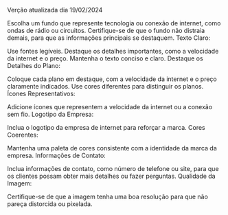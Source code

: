 Verção atualizada dia 19/02/2024

Escolha um fundo que represente tecnologia ou conexão de internet, como ondas de rádio ou circuitos.
Certifique-se de que o fundo não distraia demais, para que as informações principais se destaquem.
Texto Claro:

Use fontes legíveis.
Destaque os detalhes importantes, como a velocidade da internet e o preço.
Mantenha o texto conciso e claro.
Destaque os Detalhes do Plano:

Coloque cada plano em destaque, com a velocidade da internet e o preço claramente indicados.
Use cores diferentes para distinguir os planos.
Ícones Representativos:

Adicione ícones que representem a velocidade da internet ou a conexão sem fio.
Logotipo da Empresa:

Inclua o logotipo da empresa de internet para reforçar a marca.
Cores Coerentes:

Mantenha uma paleta de cores consistente com a identidade da marca da empresa.
Informações de Contato:

Inclua informações de contato, como número de telefone ou site, para que os clientes possam obter mais detalhes ou fazer perguntas.
Qualidade da Imagem:

Certifique-se de que a imagem tenha uma boa resolução para que não pareça distorcida ou pixelada.
